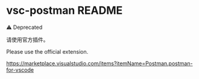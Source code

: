 # vsc-postman README

⚠️ Deprecated

请使用官方插件。

Please use the official extension.

https://marketplace.visualstudio.com/items?itemName=Postman.postman-for-vscode

